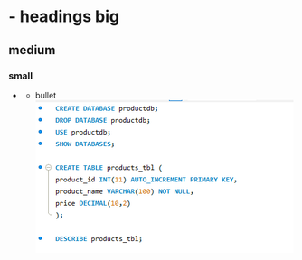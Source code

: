 # - headings big
## medium
### small
* - bullet
![image_alt](https://github.com/Clarens19/EDM-Portfolio-Clarens-/blob/5a1858a98f59721d258deaa4ddf10b2e0a575edd/Final%20Lab%20Task%203/image/p1.png)
